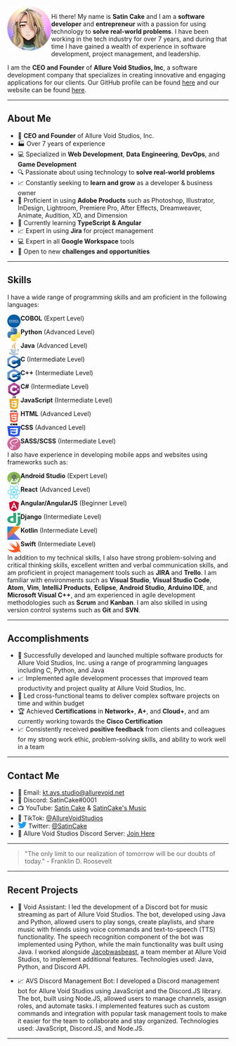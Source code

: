 <img src="./Images/profile.png" align="left" height="100" width="100">


Hi there! My name is **Satin Cake** and I am a **software developer** and **entrepreneur** with a passion for using technology to **solve real-world problems**. I have been working in the tech industry for over 7 years, and during that time I have gained a wealth of experience in software development, project management, and leadership. 



I am the **CEO and Founder** of **Allure Void Studios, Inc**, a software development company that specializes in creating innovative and engaging applications for our clients. Our GitHub profile can be found [here](https://github.com/allure-void-studios) and our website can be found [here](https://studio.allurevoid.net/github).

---

## About Me

- 💼 **CEO and Founder** of Allure Void Studios, Inc.
- 🏭 Over 7 years of experience
- 💻 Specialized in **Web Development**, **Data Engineering**, **DevOps**, and **Game Development**
- 🔍 Passionate about using technology to **solve real-world problems**
- 📈 Constantly seeking to **learn and grow** as a developer & business owner
- 🎨 Proficient in using **Adobe Products** such as Photoshop, Illustrator, InDesign, Lightroom, Premiere Pro, After Effects, Dreamweaver, Animate, Audition, XD, and Dimension
- 🚀 Currently learning **TypeScript & Angular**
- 📈 Expert in using **Jira** for project management
- 💻 Expert in all **Google Workspace** tools
- 🤝 Open to new **challenges and opportunities**

---

## Skills

I have a wide range of programming skills and am proficient in the following languages:

<img src="./Images/Programming Languages/cobol.png" align="left" height="30" width="30"> **COBOL** (Expert Level)

<img src="./Images/Programming Languages/python.png" align="left" height="30" width="30"> **Python** (Advanced Level)

<img src="./Images/Programming Languages/java.png" align="left" height="30" width="30"> **Java** (Advanced Level)

<img src="./Images/Programming Languages/c.png" align="left" height="30" width="30"> **C** (Intermediate Level)

<img src="./Images/Programming Languages/c++.png" align="left" height="30" width="30"> **C++** (Intermediate Level)

<img src="./Images/Programming Languages/csharp.png" align="left" height="30" width="30"> **C#** (Intermediate Level)

<img src="./Images/Programming Languages/javascript.png" align="left" height="30" width="30"> **JavaScript** (Intermediate Level)

<img src="./Images/Programming Languages/html.png" align="left" height="30" width="30"> **HTML** (Advanced Level)

<img src="./Images/Programming Languages/css.png" align="left" height="30" width="30"> **CSS** (Advanced Level)

<img src="./Images/Programming Languages/sass.png" align="left" height="30" width="30"> **SASS/SCSS** (Intermediate Level)

I also have experience in developing mobile apps and websites using frameworks such as:

<img src="./Images/Frameworks/android studio.png" align="left" height="30" width="30"> **Android Studio** (Expert Level)

<img src="./Images/Frameworks/react.png" align="left" height="30" width="30"> **React** (Advanced Level)

<img src="./Images/Frameworks/angular.png" align="left" height="30" width="30"> **Angular/AngularJS** (Beginner Level)

<img src="./Images/Frameworks/django.png" align="left" height="30" width="30"> **Django** (Intermediate Level)

<img src="./Images/Frameworks/kotlin.png" align="left" height="30" width="30"> **Kotlin** (Intermediate Level)

<img src="./Images/Frameworks/swift.png" align="left" height="30" width="30"> **Swift** (Intermediate Level)

In addition to my technical skills, I also have strong problem-solving and critical thinking skills, excellent written and verbal communication skills, and am proficient in project management tools such as **JIRA** and **Trello**. I am familiar with environments such as **Visual Studio**, **Visual Studio Code**, **Atom**, **Vim**, **IntelliJ Products**, **Eclipse**, **Android Studio**, **Arduino IDE**, and **Microsoft Visual C++**, and am experienced in agile development methodologies such as **Scrum** and **Kanban**. I am also skilled in using version control systems such as **Git** and **SVN**.

---

## Accomplishments

- 🚀 Successfully developed and launched multiple software products for Allure Void Studios, Inc. using a range of programming languages including C, Python, and Java
- 📈 Implemented agile development processes that improved team productivity and project quality at Allure Void Studios, Inc.
- 🤝 Led cross-functional teams to deliver complex software projects on time and within budget
- 🏆 Achieved **Certifications** in **Network+**, **A+**, and **Cloud+**, and am currently working towards the **Cisco Certification**
- 📈 Consistently received **positive feedback** from clients and colleagues for my strong work ethic, problem-solving skills, and ability to work well in a team

---

## Contact Me
- 📧 Email: kt.avs.studio@allurevoid.net
- 💬 Discord: SatinCake#0001
- 📺 YouTube: [Satin Cake](https://www.youtube.com/@satincake) & [SatinCake's Music](https://www.youtube.com/channel/UCuXP4dcjaiiLbNWAanWWJEQ)
- 🎥 TikTok: [@AllureVoidStudios](https://www.tiktok.com/@allurevoidstudios)
- <img src="./Images/Contacts/twitter.png" height="15" width="20"> Twitter: [@SatinCake](https://twitter.com/SatinCake)
- 💬 Allure Void Studios Discord Server: [Join Here](https://studios.allurevoid.net/discord)

---

> "The only limit to our realization of tomorrow will be our doubts of today." - Franklin D. Roosevelt

---

## Recent Projects

- 🚀 Void Assistant: I led the development of a Discord bot for music streaming as part of Allure Void Studios. The bot, developed using Java and Python, allowed users to play songs, create playlists, and share music with friends using voice commands and text-to-speech (TTS) functionality. The speech recognition component of the bot was implemented using Python, while the main functionality was built using Java. I worked alongside [Jacobwasbeast](https://github.com/jacobwasbeast), a team member at Allure Void Studios, to implement additional features. Technologies used: Java, Python, and Discord API.

- 📈 AVS Discord Management Bot: I developed a Discord management bot for Allure Void Studios using JavaScript and the Discord.JS library. The bot, built using Node.JS, allowed users to manage channels, assign roles, and automate tasks. I implemented features such as custom commands and integration with popular task management tools to make it easier for the team to collaborate and stay organized. Technologies used: JavaScript, Discord.JS, and Node.JS.

---

